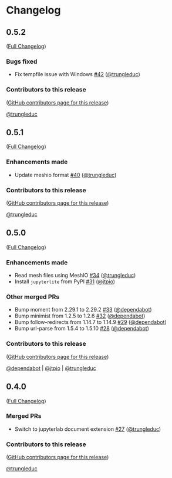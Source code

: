 # Changelog

<!-- <START NEW CHANGELOG ENTRY> -->

## 0.5.2

([Full Changelog](https://github.com/trungleduc/jupyterview/compare/v0.5.1...ce58e28c36138b1a3fa34523e3759ab099093921))

### Bugs fixed

- Fix tempfile issue with Windows [#42](https://github.com/trungleduc/jupyterview/pull/42) ([@trungleduc](https://github.com/trungleduc))

### Contributors to this release

([GitHub contributors page for this release](https://github.com/trungleduc/jupyterview/graphs/contributors?from=2022-06-22&to=2022-06-23&type=c))

[@trungleduc](https://github.com/search?q=repo%3Atrungleduc%2Fjupyterview+involves%3Atrungleduc+updated%3A2022-06-22..2022-06-23&type=Issues)

<!-- <END NEW CHANGELOG ENTRY> -->

## 0.5.1

([Full Changelog](https://github.com/trungleduc/jupyterview/compare/v0.5.0...620a550154d0a69a9e700a04dd022cfed2f1ca68))

### Enhancements made

- Update meshio format [#40](https://github.com/trungleduc/jupyterview/pull/40) ([@trungleduc](https://github.com/trungleduc))

### Contributors to this release

([GitHub contributors page for this release](https://github.com/trungleduc/jupyterview/graphs/contributors?from=2022-06-10&to=2022-06-22&type=c))

[@trungleduc](https://github.com/search?q=repo%3Atrungleduc%2Fjupyterview+involves%3Atrungleduc+updated%3A2022-06-10..2022-06-22&type=Issues)

## 0.5.0

([Full Changelog](https://github.com/trungleduc/jupyterview/compare/v0.4.0...a390c8e11729feba8819712ee2bada58a26b922f))

### Enhancements made

- Read mesh files using MeshIO [#34](https://github.com/trungleduc/jupyterview/pull/34) ([@trungleduc](https://github.com/trungleduc))
- Install `jupyterlite` from PyPI [#31](https://github.com/trungleduc/jupyterview/pull/31) ([@jtpio](https://github.com/jtpio))

### Other merged PRs

- Bump moment from 2.29.1 to 2.29.2 [#33](https://github.com/trungleduc/jupyterview/pull/33) ([@dependabot](https://github.com/dependabot))
- Bump minimist from 1.2.5 to 1.2.6 [#32](https://github.com/trungleduc/jupyterview/pull/32) ([@dependabot](https://github.com/dependabot))
- Bump follow-redirects from 1.14.7 to 1.14.9 [#29](https://github.com/trungleduc/jupyterview/pull/29) ([@dependabot](https://github.com/dependabot))
- Bump url-parse from 1.5.4 to 1.5.10 [#28](https://github.com/trungleduc/jupyterview/pull/28) ([@dependabot](https://github.com/dependabot))

### Contributors to this release

([GitHub contributors page for this release](https://github.com/trungleduc/jupyterview/graphs/contributors?from=2022-03-06&to=2022-06-10&type=c))

[@dependabot](https://github.com/search?q=repo%3Atrungleduc%2Fjupyterview+involves%3Adependabot+updated%3A2022-03-06..2022-06-10&type=Issues) | [@jtpio](https://github.com/search?q=repo%3Atrungleduc%2Fjupyterview+involves%3Ajtpio+updated%3A2022-03-06..2022-06-10&type=Issues) | [@trungleduc](https://github.com/search?q=repo%3Atrungleduc%2Fjupyterview+involves%3Atrungleduc+updated%3A2022-03-06..2022-06-10&type=Issues)

## 0.4.0

([Full Changelog](https://github.com/trungleduc/jupyterview/compare/v0.1.0...d017da4605943948bdbf08dd9cc51c7cdef1a02b))

### Merged PRs

- Switch to jupyterlab document extension [#27](https://github.com/trungleduc/jupyterview/pull/27) ([@trungleduc](https://github.com/trungleduc))

### Contributors to this release

([GitHub contributors page for this release](https://github.com/trungleduc/jupyterview/graphs/contributors?from=2021-06-15&to=2022-03-06&type=c))

[@trungleduc](https://github.com/search?q=repo%3Atrungleduc%2Fjupyterview+involves%3Atrungleduc+updated%3A2021-06-15..2022-03-06&type=Issues)
